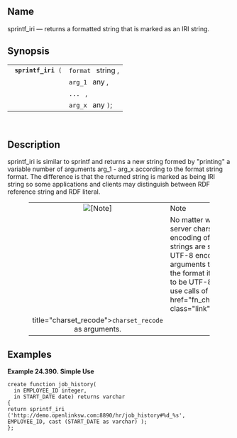 <div id="fn_sprintf_iri" class="refentry">

<div class="titlepage">

</div>

<div class="refnamediv">

## Name

sprintf_iri — returns a formatted string that is marked as an IRI
string.

</div>

<div class="refsynopsisdiv">

## Synopsis

<div id="fsyn_sprintf_iri" class="funcsynopsis">

|                          |                    |
|--------------------------|--------------------|
| ` `**`sprintf_iri`**` (` | `format ` string , |
|                          | `arg_1 ` any ,     |
|                          | `... ` ,           |
|                          | `arg_x ` any `)`;  |

<div class="funcprototype-spacer">

 

</div>

</div>

</div>

<div id="desc_26" class="refsect1">

## Description

sprintf_iri is similar to sprintf and returns a new string formed by
"printing" a variable number of arguments arg_1 - arg_x according to the
format string format. The difference is that the returned string is
marked as being IRI string so some applications and clients may
distinguish between RDF reference string and RDF literal.

<div class="note" style="margin-left: 0.5in; margin-right: 0.5in;">

|                              |                                                                                                                                                                                                                                                                                              |
|:----------------------------:|:---------------------------------------------------------------------------------------------------------------------------------------------------------------------------------------------------------------------------------------------------------------------------------------------|
| ![\[Note\]](images/note.png) | Note                                                                                                                                                                                                                                                                                         |
|                              | No matter what is the default server charset or default encoding of host OS, IRI strings are supposed to be in UTF-8 encoding so string arguments to print as well as the format itself are supposed to be UTF-8. Application may use calls of <a href="fn_charset_recode.html" class="link" 
                                title="charset_recode"><code class="function">charset_recode </code></a> as arguments.                                                                                                                                                                                                        |

</div>

</div>

<div id="examples_sprintf_iri" class="refsect1">

## Examples

<div id="ex_sprintf_iri" class="example">

**Example 24.390. Simple Use**

<div class="example-contents">

``` screen
create function job_history(
  in EMPLOYEE_ID integer,
  in START_DATE date) returns varchar
{
return sprintf_iri
('http://demo.openlinksw.com:8890/hr/job_history#%d_%s',
EMPLOYEE_ID, cast (START_DATE as varchar) );
};
```

</div>

</div>

  

</div>

</div>
